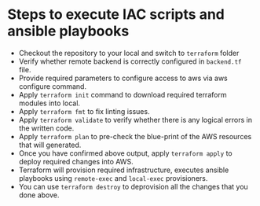 # Steps to execute IAC scripts and ansible playbooks
* Checkout the repository to your local and switch to `terraform` folder
* Verify whether remote backend is correctly configured in `backend.tf` file.
* Provide required parameters to configure access  to aws via aws configure command.
* Apply `terraform init` command to download required terraform modules into local.
* Apply `terraform fmt` to fix linting issues.
* Apply `terraform validate` to verify whether there is any logical errors in the written code.
* Apply `terraform plan` to pre-check the blue-print of the AWS resources that will generated.
* Once you have confirmed above output, apply `terraform apply` to deploy required changes into AWS.
* Terraform will provision required infrastructure, executes ansible playbooks using `remote-exec` and `local-exec` provisioners.
* You can use `terraform destroy` to deprovision all the changes that you done above.
